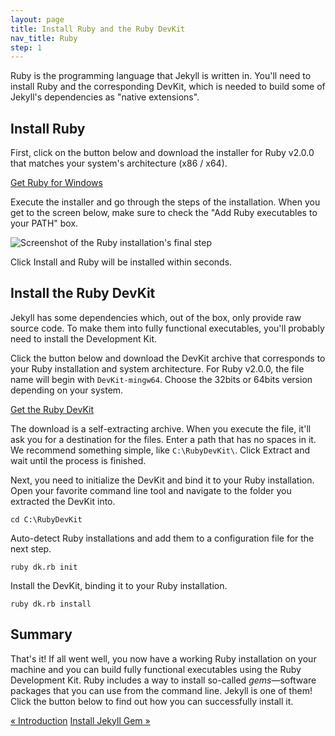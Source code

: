 ```yaml
---
layout: page
title: Install Ruby and the Ruby DevKit
nav_title: Ruby
step: 1
---
```


Ruby is the programming language that Jekyll is written in. You'll need to install Ruby and the corresponding DevKit, which is needed to build some of Jekyll's dependencies as "native extensions".

## Install Ruby

First, click on the button below and download the installer for Ruby v2.0.0 that matches your system's architecture (x86 / x64).

<a href="http://rubyinstaller.org/downloads/" class="button-external" target="_blank">Get Ruby for Windows</a>

Execute the installer and go through the steps of the installation. When you get to the screen below, make sure to check the "Add Ruby executables to your PATH" box.

<img alt="Screenshot of the Ruby installation's final step" src="../public/img/ruby-path.png" class="img-nice">

Click Install and Ruby will be installed within seconds.

## Install the Ruby DevKit

Jekyll has some dependencies which, out of the box, only provide raw source code. To make them into fully functional executables, you'll probably need to install the Development Kit.

Click the button below and download the DevKit archive that corresponds to your Ruby installation and system architecture. For Ruby v2.0.0, the file name will begin with `DevKit-mingw64`. Choose the 32bits or 64bits version depending on your system.

<a href="http://rubyinstaller.org/downloads/" class="button-external" target="_blank">Get the Ruby DevKit</a>

The download is a self-extracting archive. When you execute the file, it'll ask you for a destination for the files. Enter a path that has no spaces in it. We recommend something simple, like `C:\RubyDevKit\`. Click Extract and wait until the process is finished.

Next, you need to initialize the DevKit and bind it to your Ruby installation. Open your favorite command line tool and navigate to the folder you extracted the DevKit into.

~~~
cd C:\RubyDevKit
~~~

Auto-detect Ruby installations and add them to a configuration file for the next step.

~~~
ruby dk.rb init
~~~

Install the DevKit, binding it to your Ruby installation.

~~~
ruby dk.rb install
~~~

## Summary

That's it! If all went well, you now have a working Ruby installation on your machine and you can build fully functional executables using the Ruby Development Kit. Ruby includes a way to install so-called *gems*&mdash;software packages that you can use from the command line. Jekyll is one of them! Click the button below to find out how you can successfully install it.

<div class="pagination">
  <a class="pagination-item older" href="{{ site.url }}">&laquo; Introduction</a>
  <a class="pagination-item newer" href="{{ site.url }}2-jekyll-gem">Install Jekyll Gem &raquo;</a>
</div>
